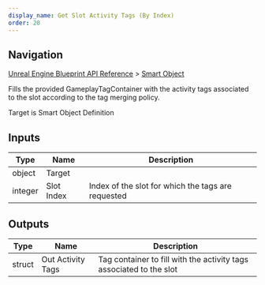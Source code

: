 ```yaml
---
display_name: Get Slot Activity Tags (By Index)
order: 20
---
```

## Navigation

[Unreal Engine Blueprint API Reference](https://dev.epicgames.com/documentation/en-us/unreal-engine/BlueprintAPI) > [Smart Object](https://dev.epicgames.com/documentation/en-us/unreal-engine/BlueprintAPI/SmartObject)

Fills the provided GameplayTagContainer with the activity tags associated to the slot according to the tag merging policy.

Target is Smart Object Definition

## Inputs

| Type | Name | Description |
| --- | --- | --- |
| object | Target |  |
| integer | Slot Index | Index of the slot for which the tags are requested |

## Outputs

| Type | Name | Description |
| --- | --- | --- |
| struct | Out Activity Tags | Tag container to fill with the activity tags associated to the slot |
